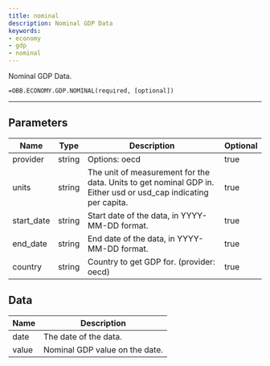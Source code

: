 ```yaml
---
title: nominal
description: Nominal GDP Data
keywords: 
- economy
- gdp
- nominal
---
```


<!-- markdownlint-disable MD041 -->

Nominal GDP Data.

```excel wordwrap
=OBB.ECONOMY.GDP.NOMINAL(required, [optional])
```

---

## Parameters

| Name | Type | Description | Optional |
| ---- | ---- | ----------- | -------- |
| provider | string | Options: oecd | true |
| units | string | The unit of measurement for the data. Units to get nominal GDP in. Either usd or usd_cap indicating per capita. | true |
| start_date | string | Start date of the data, in YYYY-MM-DD format. | true |
| end_date | string | End date of the data, in YYYY-MM-DD format. | true |
| country | string | Country to get GDP for. (provider: oecd) | true |

## Data

| Name | Description |
| ---- | ----------- |
| date | The date of the data.  |
| value | Nominal GDP value on the date.  |
